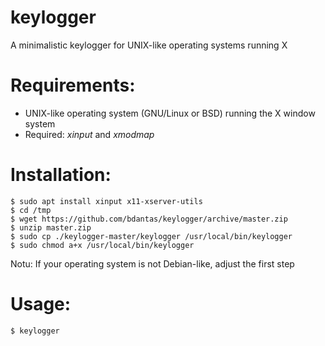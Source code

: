 # keylogger
A minimalistic keylogger for UNIX-like operating systems running X

# Requirements:
- UNIX-like operating system (GNU/Linux or BSD) running the X window system
- Required: *xinput* and *xmodmap*

# Installation:
```
$ sudo apt install xinput x11-xserver-utils
$ cd /tmp
$ wget https://github.com/bdantas/keylogger/archive/master.zip
$ unzip master.zip
$ sudo cp ./keylogger-master/keylogger /usr/local/bin/keylogger
$ sudo chmod a+x /usr/local/bin/keylogger
```
Notu: If your operating system is not Debian-like, adjust the first step

# Usage:
`$ keylogger`
